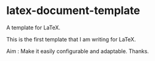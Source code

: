 # latex-document-template
A template for LaTeX.

This is the first template that I am writing for LaTeX.

Aim : Make it easily configurable and adaptable. Thanks.
